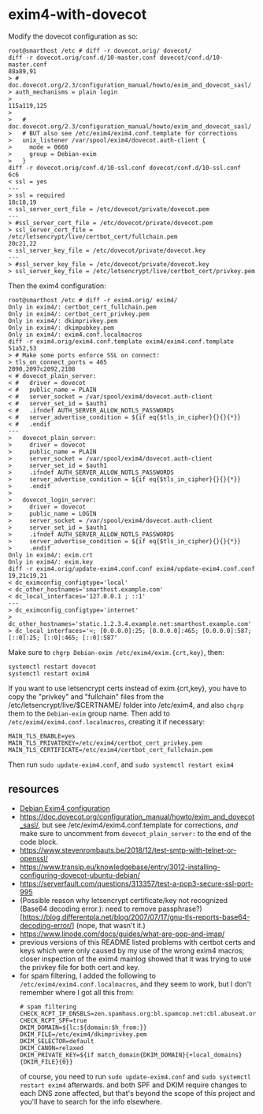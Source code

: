 # exim4-with-dovecot

Modify the dovecot configuration as so:

```
root@smarthost /etc # diff -r dovecot.orig/ dovecot/
diff -r dovecot.orig/conf.d/10-master.conf dovecot/conf.d/10-master.conf
88a89,91
> # doc.dovecot.org/2.3/configuration_manual/howto/exim_and_dovecot_sasl/
> auth_mechanisms = plain login
> 
115a119,125
> 
>   # doc.dovecot.org/2.3/configuration_manual/howto/exim_and_dovecot_sasl/
>   # BUT also see /etc/exim4/exim4.conf.template for corrections
>   unix_listener /var/spool/exim4/dovecot.auth-client {
>     mode = 0660
>     group = Debian-exim
>   }
diff -r dovecot.orig/conf.d/10-ssl.conf dovecot/conf.d/10-ssl.conf
6c6
< ssl = yes
---
> ssl = required
18c18,19
< ssl_server_cert_file = /etc/dovecot/private/dovecot.pem
---
> #ssl_server_cert_file = /etc/dovecot/private/dovecot.pem
> ssl_server_cert_file = /etc/letsencrypt/live/certbot_cert/fullchain.pem
20c21,22
< ssl_server_key_file = /etc/dovecot/private/dovecot.key
---
> #ssl_server_key_file = /etc/dovecot/private/dovecot.key
> ssl_server_key_file = /etc/letsencrypt/live/certbot_cert/privkey.pem
```

Then the exim4 configuration:
```
root@smarthost /etc # diff -r exim4.orig/ exim4/
Only in exim4/: certbot_cert_fullchain.pem
Only in exim4/: certbot_cert_privkey.pem
Only in exim4/: dkimprivkey.pem
Only in exim4/: dkimpubkey.pem
Only in exim4/: exim4.conf.localmacros
diff -r exim4.orig/exim4.conf.template exim4/exim4.conf.template
51a52,53
> # Make some ports enforce SSL on connect:
> tls_on_connect_ports = 465
2090,2097c2092,2108
< # dovecot_plain_server:
< #   driver = dovecot
< #   public_name = PLAIN
< #   server_socket = /var/spool/exim4/dovecot.auth-client
< #   server_set_id = $auth1
< #   .ifndef AUTH_SERVER_ALLOW_NOTLS_PASSWORDS
< #   server_advertise_condition = ${if eq{$tls_in_cipher}{}{}{*}}
< #   .endif
---
>   dovecot_plain_server:
>     driver = dovecot
>     public_name = PLAIN
>     server_socket = /var/spool/exim4/dovecot.auth-client
>     server_set_id = $auth1
>     .ifndef AUTH_SERVER_ALLOW_NOTLS_PASSWORDS
>     server_advertise_condition = ${if eq{$tls_in_cipher}{}{}{*}}
>     .endif
> 
>   dovecot_login_server:
>     driver = dovecot
>     public_name = LOGIN
>     server_socket = /var/spool/exim4/dovecot.auth-client
>     server_set_id = $auth1
>     .ifndef AUTH_SERVER_ALLOW_NOTLS_PASSWORDS
>     server_advertise_condition = ${if eq{$tls_in_cipher}{}{}{*}}
>     .endif
Only in exim4/: exim.crt
Only in exim4/: exim.key
diff -r exim4.orig/update-exim4.conf.conf exim4/update-exim4.conf.conf
19,21c19,21
< dc_eximconfig_configtype='local'
< dc_other_hostnames='smarthost.example.com'
< dc_local_interfaces='127.0.0.1 ; ::1'
---
> dc_eximconfig_configtype='internet'
> dc_other_hostnames='static.1.2.3.4.example.net:smarthost.example.com'
> dc_local_interfaces='<; [0.0.0.0]:25; [0.0.0.0]:465; [0.0.0.0]:587; [::0]:25; [::0]:465; [::0]:587'
```

Make sure to `chgrp Debian-exim /etc/exim4/exim.{crt,key}`, then:

```
systemctl restart dovecot
systemctl restart exim4
```

If you want to use letsencrypt certs instead of exim.{crt,key}, you have
to copy the "privkey" and "fullchain" files from the
/etc/letsencrypt/live/$CERTNAME/ folder into /etc/exim4, and also `chgrp`
them to the `Debian-exim` group name. Then add to
`/etc/exim4/exim4.conf.localmacros`, creating it if necessary:
```
MAIN_TLS_ENABLE=yes
MAIN_TLS_PRIVATEKEY=/etc/exim4/certbot_cert_privkey.pem
MAIN_TLS_CERTIFICATE=/etc/exim4/certbot_cert_fullchain.pem
```
Then run `sudo update-exim4.conf`, and `sudo systemctl restart exim4`

## resources
* [Debian Exim4 configuration](https://wiki.debian.org/Exim)
* <https://doc.dovecot.org/configuration_manual/howto/exim_and_dovecot_sasl/>,
  but see /etc/exim4/exim4.conf.template for corrections, *and* make sure
  to uncomment from `dovecot_plain_server:` to the end of the code block.
* <https://www.stevenrombauts.be/2018/12/test-smtp-with-telnet-or-openssl/>
* <https://www.transip.eu/knowledgebase/entry/3012-installing-configuring-dovecot-ubuntu-debian/>
* <https://serverfault.com/questions/313357/test-a-pop3-secure-ssl-port-995>
* (Possible reason why letsencrypt certificate/key not recognized (Base64 decoding error.): need to remove passphrase?)[https://blog.differentpla.net/blog/2007/07/17/gnu-tls-reports-base64-decoding-error/] (nope, that wasn't it.)
* <https://www.linode.com/docs/guides/what-are-pop-and-imap/>
* previous versions of this README listed problems with certbot certs and keys
  which were only caused by my use of the wrong exim4 macros; closer inspection
  of the exim4 mainlog showed that it was trying to use the privkey file for
  both cert and key.
* for spam filtering, I added the following to
  `/etc/exim4/exim4.conf.localmacros`, and they seem to work, but I don't
  remember where I got all this from:
  ```
  # spam filtering
  CHECK_RCPT_IP_DNSBLS=zen.spamhaus.org:bl.spamcop.net:cbl.abuseat.org
  CHECK_RCPT_SPF=true
  DKIM_DOMAIN=${lc:${domain:$h_from:}}
  DKIM_FILE=/etc/exim4/dkimprivkey.pem
  DKIM_SELECTOR=default
  DKIM_CANON=relaxed
  DKIM_PRIVATE_KEY=${if match_domain{DKIM_DOMAIN}{+local_domains}{DKIM_FILE}{0}}
  ```
  of course, you need to run `sudo update-exim4.conf` and
  `sudo systemctl restart exim4` afterwards. and both SPF and DKIM require
  changes to each DNS zone affected, but that's beyond the scope of this
  project and you'll have to search for the info elsewhere.
